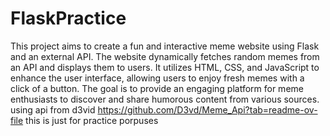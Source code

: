 # FlaskPractice

This project aims to create a fun and interactive meme website using Flask and an external API. The website dynamically fetches random memes from an API and displays them to users. It utilizes HTML, CSS, and JavaScript to enhance the user interface, allowing users to enjoy fresh memes with a click of a button. The goal is to provide an engaging platform for meme enthusiasts to discover and share humorous content from various sources.
using api from d3vid https://github.com/D3vd/Meme_Api?tab=readme-ov-file
this is just for practice porpuses